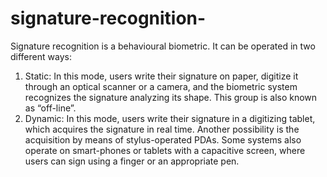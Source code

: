 # signature-recognition-
Signature recognition is a behavioural biometric. 
It can be operated in two different ways:  
1. Static: In this mode, users write their signature on paper, digitize it through an optical scanner or a camera, and the biometric system recognizes the signature analyzing its shape. This group is also known as “off-line”.  
2. Dynamic: In this mode, users write their signature in a digitizing tablet, which acquires the signature in real time. Another possibility is the acquisition by means of stylus-operated PDAs. Some systems also operate on smart-phones or tablets with a capacitive screen, where users can sign using a finger or an appropriate pen.
